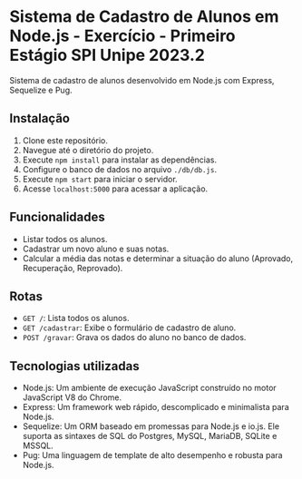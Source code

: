 # Sistema de Cadastro de Alunos em Node.js - Exercício - Primeiro Estágio SPI Unipe 2023.2

Sistema de cadastro de alunos desenvolvido em Node.js com Express, Sequelize e Pug.

## Instalação

1. Clone este repositório.
2. Navegue até o diretório do projeto.
3. Execute `npm install` para instalar as dependências.
4. Configure o banco de dados no arquivo `./db/db.js`.
5. Execute `npm start` para iniciar o servidor.
6. Acesse `localhost:5000` para acessar a aplicação.

## Funcionalidades

- Listar todos os alunos.
- Cadastrar um novo aluno e suas notas.
- Calcular a média das notas e determinar a situação do aluno (Aprovado, Recuperação, Reprovado).

## Rotas

- `GET /`: Lista todos os alunos.
- `GET /cadastrar`: Exibe o formulário de cadastro de aluno.
- `POST /gravar`: Grava os dados do aluno no banco de dados.

## Tecnologias utilizadas

- Node.js: Um ambiente de execução JavaScript construído no motor JavaScript V8 do Chrome.
- Express: Um framework web rápido, descomplicado e minimalista para Node.js.
- Sequelize: Um ORM baseado em promessas para Node.js e io.js. Ele suporta as sintaxes de SQL do Postgres, MySQL, MariaDB, SQLite e MSSQL.
- Pug: Uma linguagem de template de alto desempenho e robusta para Node.js.
